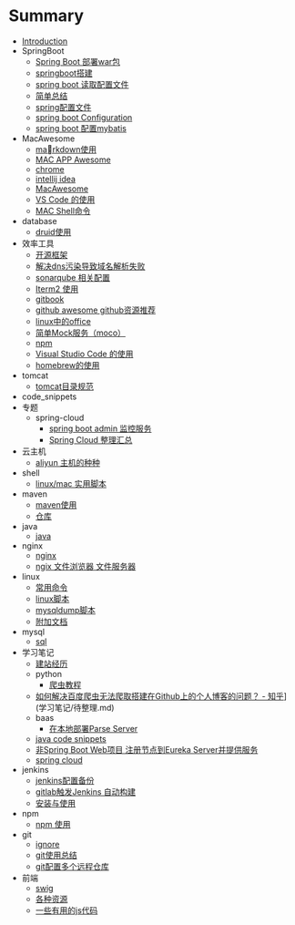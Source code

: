 # Summary

* [Introduction](README.md)
* SpringBoot
    * [Spring Boot 部署war包](SpringBoot/springboot部署war包.md)
    * [springboot搭建](SpringBoot/springboot搭建.md)
    * [spring boot 读取配置文件](SpringBoot/springboot读取配置文件.md)
    * [简单总结](SpringBoot/简单总结.md)
    * [spring配置文件](SpringBoot/spring配置.md)
    * [spring boot Configuration](SpringBoot/springboot之Configuration.md)
    * [spring boot 配置mybatis](SpringBoot/springboot配置mybatis.md)
* MacAwesome
    * [markdown使用](MacAwesome/markdown.md)
    * [MAC APP Awesome](MacAwesome/app.md)
    * [chrome](MacAwesome/chrome.md)
    * [intellij idea](MacAwesome/intellij_idea.md)
    * [MacAwesome](MacAwesome/README.md)
    * [VS Code 的使用](MacAwesome/VSCode.md)
    * [MAC Shell命令](MacAwesome/Shell命令.md)
* database
    * [druid使用](database/druid.md)
* 效率工具
    * [开源框架](效率工具/开源框架.md)
    * [解决dns污染导致域名解析失败](效率工具/dns-host.md)
    * [sonarqube 相关配置](效率工具/sonarqube代码质量.md)
    * [Iterm2 使用](效率工具/iterm.md)
    * [gitbook](效率工具/gitbook.md)
    * [github awesome github资源推荐](效率工具/githubAwesome.md)
    * [linux中的office](效率工具/linux-office.md)
    * [简单Mock服务（moco）](效率工具/mock-server.md)
    * [npm](效率工具/npm.md)
    * [Visual Studio Code 的使用](效率工具/VSCode.md)
    * [homebrew的使用](效率工具/homebrew.md)
* tomcat
    * [tomcat目录规范](tomcat/tomcat规范.md)
* code_snippets
* 专题
    * spring-cloud
        * [spring boot admin 监控服务](专题/spring-cloud/spring-boot-admin.md)
        * [Spring Cloud 整理汇总](专题/spring-cloud/Spring-Cloud.md)
* 云主机
    * [aliyun 主机的种种](云主机/aliyun.md)
* shell
    * [linux/mac 实用脚本](shell/实用脚本.md)
* maven
    * [maven使用](maven/maven使用.md)
    * [仓库](maven/maven仓库.md)
* java
    * [java](java/java.md)
* nginx
    * [nginx](nginx/nginx.md)
    * [ngix 文件浏览器 文件服务器](nginx/nginx文件浏览器.md)
* linux
    * [常用命令](linux/linux-regular-cmd.md)
    * [linux脚本](linux/linux.md)
    * [mysqldump脚本](linux/mysqldump脚本.md)
    * [附加文档](linux/linux-addition.md)
* mysql
    * [sql](mysql/sql.md)
* 学习笔记
    * [建站经历](学习笔记/建站.md)
    * python
        * [爬虫教程](学习笔记/python/爬虫.md)
    * [如何解决百度爬虫无法爬取搭建在Github上的个人博客的问题？ - 知乎](https://www.zhihu.com/question/30898326)](学习笔记/待整理.md)
    * baas
        * [在本地部署Parse Server](学习笔记/baas/parse-server.md)
    * [java code snippets](学习笔记/java_code_snippets.md)
    * [非Spring Boot Web项目 注册节点到Eureka Server并提供服务](学习笔记/spring-cloud-not-boot.md)
    * [spring cloud](学习笔记/spring-cloud.md)
* jenkins
    * [jenkins配置备份](jenkins/jenkins配置.md)
    * [gitlab触发Jenkins 自动构建](jenkins/gitlab触发jenkins自动构建.md)
    * [安装与使用](jenkins/安装与使用.md)
* npm
    * [npm 使用](npm/npm.md)
* git
    * [ignore](git/ignore.md)
    * [git使用总结](git/git.md)
    * [git配置多个远程仓库](git/git配置多个远程仓库.md)
* 前端
    * [swig](前端/swig.md)
    * [各种资源](前端/资源.md)
    * [一些有用的js代码](前端/js代码块.md)